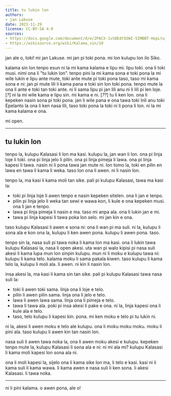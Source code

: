 ```yaml
---
title: tu lukin lon
authors:
- jan Lakuse
date: 2021-11-29
license: CC-BY-SA 4.0
sources:
- https://docs.google.com/document/d/e/2PACX-1vSOEdt92WI-5IMBBT-HopLtu_zg_seU5VBhA7klqKz1g9NVHsgPvTvzdgq-4Mm9X8paRX9g-ubkpZdq/pub
- https://wikisource.org/wiki/Kalama_sin/10
---
```


jan ale o, toki! mi jan Lakuse. mi jan pi toki pona. mi lon kulupu lon ilo Siko.

kalama sin lon tenpo esun ni la mi kama kalama e lipu mi. lipu toki. ona li toki musi. nimi ona li "tu lukin lon". tenpo pini la mi kama sona e toki pona la mi wile lukin e lipu ante mute, toki ante mute pi toki pona taso, taso mi kama sona e ni: jan pi mute lili li kama pana e toki sin lon toki pona. tenpo mute la ona li ante e toki tan toki ante. ni li sama lipu pi jan lili anu ni li lili pi len loje.[*?*] ni la mi wile kama e lipu sin. mi kama e ni. [*??*] tu li ken lon. ona li kepeken nasin sona pi toki pona. jan li wile pana e ona tawa toki Inli anu toki Epelanto la ona li ken nasa lili, taso toki pona la toki ni li pona li lon. ni la mi kama kalama e ona.

mi open.

***

## **tu lukin lon**

tenpo la, kulupu Kalasasi li lon ma kasi. kulupu la, jan wan li lon. ona pi linja loje li toki. ona pi
linja jelo li pilin. ona pi linja pimeja li lawa. ona pi linja kapesi li tawa. nasin ni li pona tawa jan
mute ni. lon tomo la, toki en pilin en lawa en tawa li kama li weka. taso lon ona li awen. ni li
nasin lon.

tenpo la, ma kasi li kama moli tan sike. pali pi kulupu Kalasasi, tawa ma kasi la:
* toki pi linja loje li awen tenpo e nasin kepeken sitelen. ona li jan e tenpo.
* pilin pi linja jelo li weka tan sewi e wawa kon, li kule e ona kepeken musi. ona li jan e tenpo.
* lawa pi linja pimeja li nasin e ma. taso mi anpa ala. ona li lukin jan e mi.
* tawa pi linja kapesi li tawa poka lon selo. mi jan kin e ona.

taso kulupu Kalasasi li awen e sona ni: ona li wan pi ma suli. ni la, kulupu li sona ala e kon ona
la, kulupu li ken awen pona. kulupu li awen pona. taso.

tenpo sin la, nasa suli pi tawa noka li kama lon ma kasi. ona li lukin tawa kulupu Kalasasi la,
nasa li open akesi. uta wan pi walo kipisi pi nasa suli akesi li kama lupa mun lon sinpin kulupu.
mun ni li moku e kulupu tawa ni: kulupu li kama telo. kalama moku li sama pakala kiwen. taso
kulupu li kama telo la, kulupu li moli ala. li awen. ni kin li nasin lon.

insa akesi la, ma kasi li kama sin tan sike. pali pi kulupu Kalasasi tawa nasa suli la:
* toki li awen toki sama. linja ona li loje e telo.
* pilin li awen pilin sama. linja ona li jelo e telo.
* lawa li awen lawa sama. linja ona li pimeja e telo.
* tawa li tawa ala. poki pi insa akesi li pake e ona. ni la, linja kapesi ona li kule ala e telo.
* taso, telo kulupu li kapesi kin. pona. mi ken moku e telo pi tu lukin ni.

ni la, akesi li awen moku e telo ale kulupu. ona li moku moku moku. moku li pini ala. taso kulupu
li awen kin tan nasin lon.

nasa suli li awen tawa noka la, ona li awen moku akesi e kulupu. kepeken tenpo mute la, kulupu
Kalasasi li sona ala e ni: ni mi ala mi? kulupu Kalasasi li kama moli kapesi lon sona ala ni.

ona li moli kapesi la, sijelo ona li kama sike lon ma, li telo e kasi. kasi ni li kama suli li kama
wawa. li kama awen e nasa suli li ken sona. li akesi Kalasasi. li tawa noka.

***

ni li pini kalama. o awen pona, ale o!